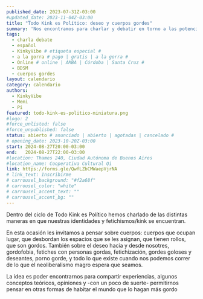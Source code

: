 ```yaml
---
published_date: 2023-07-31Z-03:00
#updated_date: 2023-11-04Z-03:00
title: "Todo Kink es Político: deseo y cuerpos gordes"
summary: 'Nos encontramos para charlar y debatir en torno a las potencias radicales del kink y sus matices políticos. En esta oportunidad vamos a hablar de deseo y cuerpos gordes.'
tags:
  - charla debate
  - español
  - KinkyVibe # etiqueta especial #
  - a la gorra # pago | gratis | a la gorra #
  - Online # online | AMBA | Córdoba | Santa Cruz #
  - BDSM
  - cuerpos gordes
layout: calendario
category: calendario
authors:
  - KinkyVibe
  - Memi
  - Pi
featured: todo-kink-es-politico-miniatura.png
#logo: 2
#force_unlisted: false
#force_unpublished: false
status: abierto # anunciado | abierto | agotadas | cancelado #
# opening_date: 2023-10-20Z-03:00
start: 2024-08-27T20:00-03:00
end:   2024-08-27T22:00-03:00
#location: Thames 240, Ciudad Autónoma de Buenos Aires
#location_name: Cooperativa Cultural Qi
link: https://forms.gle/QwfLZbCMWaepVjrNA
# link_text: Inscribirme
# carrousel_background: "#f2a68f"
# carrousel_color: "white"
# carrousel_accent_text: ""
# carrousel_accent_bg: ""
---
```

Dentro del ciclo de Todo Kink es Político hemos charlado de las distintas maneras en que nuestras identidades y fetichismos/kink se encuentran. 

En esta ocasión les invitamos a pensar sobre cuerpos: cuerpos que ocupan lugar, que desbordan los espacios que se les asignan, que tienen rollos, que son gordos. También sobre el deseo hacia y desde nosotres, gordofobia, fetiches con personas gordas, fetichización, gordes goloses y deseantes, porno gorde, y todo lo que existe cuando nos podemos correr de lo que el neoliberalismo magro espera que seamos.

La idea es poder encontrarnos para compartir experiencias, algunos conceptos teóricos, opiniones y -con un poco de suerte- permitirnos pensar en otras formas de habitar el mundo que lo hagan más gordo